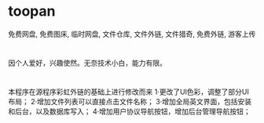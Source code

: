 # toopan
免费网盘, 免费图床, 临时网盘, 文件仓库, 文件外链, 文件猎奇, 免费外链, 游客上传
#
因个人爱好，兴趣使然。无奈技术小白，能力有限。
#
本程序在源程序彩虹外链的基础上进行修改而来
1·更改了UI色彩，调整了部分UI布局；
2·增加文件列表可以直接点击文件名称；
3·增加全局英文界面，包括安装和后台，以及数据库写入；
4·增加用户协议导航按钮，增加后台管理导航按钮；
